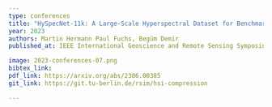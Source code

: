```yaml
---
type: conferences
title: "HySpecNet-11k: A Large-Scale Hyperspectral Dataset for Benchmarking Learning-Based Hyperspectral Image Compression Methods"
year: 2023
authors: Martin Hermann Paul Fuchs, Begüm Demir
published_at: IEEE International Geoscience and Remote Sensing Symposium, Pasadena, California, 2023

image: 2023-conferences-07.png
bibtex_link:
pdf_link: https://arxiv.org/abs/2306.00385
git_link: https://git.tu-berlin.de/rsim/hsi-compression

---
```


